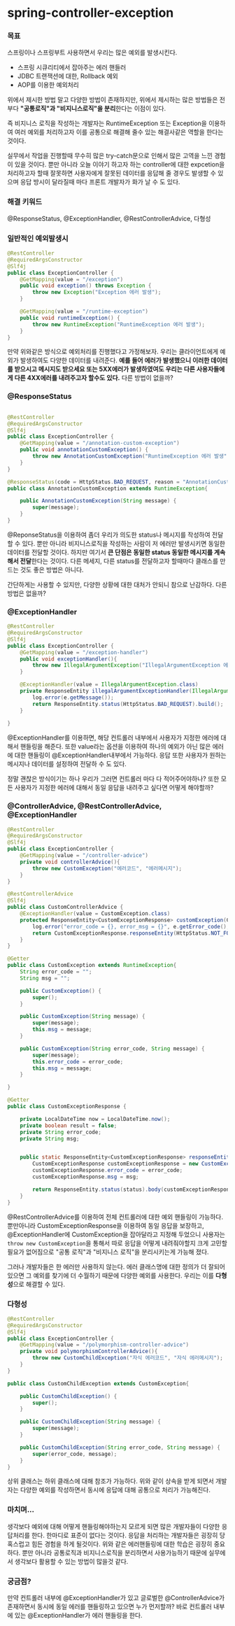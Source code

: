 # spring-controller-exception

### 목표
스프링이나 스프링부트 사용하면서 우리는 많은 예외를 발생시킨다.
- 스프링 시큐리티에서 잡아주는 에러 핸들러
- JDBC 트랜잭션에 대한, Rollback 예외
- AOP를 이용한 예외처리

위에서 제시한 방법 말고 다양한 방법이 존재하지만, 위에서 제시하는
많은 방법들은 전부다 **"공통로직"과 "비지니스로직"을 분리**한다는 이점이 있다.

즉 비지니스 로직을 작성하는 개발자는 RuntimeException 또는 Exception을 이용하여
여러 예외를 처리하고자 이를 공통으로 해결해 줄수 있는 해결사같은 역할을 한다는 것이다.

실무에서 작업을 진행할때 무수히 많은 try-catch문으로 인해서 
많은 고역을 느낀 경험이 있을 것이다.
뿐만 아니라 오늘 이야기 하고자 하는 controller에 대한
expcetion을 처리하고자 할때 잘못하면 사용자에게 잘못된
데이터를 응답해 줄 경우도 발생할 수 있으며 응답 방시이 달라질때 마다 프론트 개발자가 화가 날 수 도 있다.

### 해결 키워드
@ResponseStatus, @ExceptionHandler, @RestControllerAdvice, 다형성

### 일반적인 예외발생시
```java
@RestController
@RequiredArgsConstructor
@Slf4j
public class ExceptionController {
    @GetMapping(value = "/exception")
    public void exception() throws Exception {
        throw new Exception("Exception 에러 발생");
    }

    @GetMapping(value = "/runtime-exception")
    public void runtimeException() {
        throw new RuntimeException("RuntimeException 에러 발생");
    }
}
```

만약 위와같은 방식으로 예외처리를 진행했다고 가정해보자.
우리는 클라이언트에게 예외가 발생하여도 다양한 데이터를 내려준다. 
**예를 들어 에러가 발생했으니 이러한 데이터를 받으시고 메시지도 받으세요 
또는 5XX에러가 발생하였여도 우리는 다른 사용자들에게 다른 4XX에러를 내려주고자 할수도 있다.**
다른 방법이 없을까?

### @ResponseStatus
```java

@RestController
@RequiredArgsConstructor
@Slf4j
public class ExceptionController {
    @GetMapping(value = "/annotation-custom-exception")
    public void annotationCustomException() {
        throw new AnnotationCustomException("RuntimeException 에러 발생");
    }
}

@ResponseStatus(code = HttpStatus.BAD_REQUEST, reason = "AnnotationCustomException 입니다.")
public class AnnotationCustomException extends RuntimeException{

    public AnnotationCustomException(String message) {
        super(message);
    }
}
```

@ReponseStatus을 이용하여 좀더 우리가 의도한 status나 메시지를 작성하여 전달할 수 있다.
뿐만 아니라 비지니스로직을 작성하는 사람이 저 에러만 발생시키면 동일한 데이터를 전달할 것이다.
하지만 여기서 **큰 단점은 동일한 status 동일한 메시지를 계속해서 전달**한다는 것이다.
다른 메세지, 다른 status를 전달하고자 할때마다 클래스를 만드는 것도 좋은 방법은 아니다.

간단하게는 사용할 수 있지만, 다양한 상황에 대한 대처가 안되니 참으로 난감하다.
다른 방법은 없을까?

### @ExceptionHandler
```java
@RestController
@RequiredArgsConstructor
@Slf4j
public class ExceptionController {
    @GetMapping(value = "/exception-handler")
    public void exceptionHandler(){
        throw new IllegalArgumentException("IllegalArgumentException 에러 발생");
    }

    @ExceptionHandler(value = IllegalArgumentException.class)
    private ResponseEntity illegalArgumentExceptionHandler(IllegalArgumentException e){
        log.error(e.getMessage());
        return ResponseEntity.status(HttpStatus.BAD_REQUEST).build();
    }
    
}
```

@ExceptionHandler를 이용하면, 해당 컨트롤러 내부에서 사용자가 지정한 에러에
대해서 핸들링을 해준다. 또한 value라는 옵션을 이용하여 하나의 예외가 아닌 
많은 에러에 대한 핸들링이 @ExceptionHandler내부에서 가능하다. 응답 또한 사용자가 원하는 메시지나
데이터를 설정하여 전달하 수 도 있다.

정말 괜찮은 방식이기는 하나 우리가 그러면 컨트롤러 마다 다 적어주어야하나?
또한 모든 사용자가 지정한 에러에 대해서 동일 응답을 내려주고 싶다면 어떻게 해야할까?

### @ControllerAdvice, @RestControllerAdvice, @ExceptionHandler

```java
@RestController
@RequiredArgsConstructor
@Slf4j
public class ExceptionController {
    @GetMapping(value = "/controller-advice")
    private void controllerAdvice(){
        throw new CustomException("에러코드", "에러메시지");
    }
}

@RestControllerAdvice
@Slf4j
public class CustomControllerAdvice {
    @ExceptionHandler(value = CustomException.class)
    protected ResponseEntity<CustomExceptionResponse> customException(CustomException e){
        log.error("error_code = {}, error_msg = {}", e.getError_code(), e.getMsg());
        return CustomExceptionResponse.responseEntity(HttpStatus.NOT_FOUND, e.getError_code(), e.getMsg());
    }    
}

@Getter
public class CustomException extends RuntimeException{
    String error_code = "";
    String msg = "";

    public CustomException() {
        super();
    }

    public CustomException(String message) {
        super(message);
        this.msg = message;
    }

    public CustomException(String error_code, String message) {
        super(message);
        this.error_code = error_code;
        this.msg = message;
    }

}

@Getter
public class CustomExceptionResponse {

    private LocalDateTime now = LocalDateTime.now();
    private boolean result = false;
    private String error_code;
    private String msg;


    public static ResponseEntity<CustomExceptionResponse> responseEntity(HttpStatus status, String error_code, String msg){
        CustomExceptionResponse customExceptionResponse = new CustomExceptionResponse();
        customExceptionResponse.error_code = error_code;
        customExceptionResponse.msg = msg;

        return ResponseEntity.status(status).body(customExceptionResponse);
    }
}

```

@RestControllerAdvice를 이용하여 전체 컨트롤러에 대한 예외 핸들링이 가능하다.
뿐만아니라 CustomExceptionResponse을 이용하여 동일 응답을 보장하고, @ExceptionHandler에
CustomException을 잡아달라고 지정해 두었으니 사용자는 `throw new CustomException`을
통해서 따로 응답을 어떻게 내려줘야할지 크게 고민할 필요가 없어짐으로
"공통 로직"과 "비지니스 로직"을 분리시키는게 가능해 졌다.

그러나 개발자들은 한 에러만 사용하지 않는다. 에러 클래스명에 대한 정의가
더 잘되어 있으면 그 예외를 찾기에 더 수월하기 때문에 다양한 예외를 사용한다.
우리는 이를 **다형성**으로 해결할 수 있다.

### 다형성
```java
@RestController
@RequiredArgsConstructor
@Slf4j
public class ExceptionController {
    @GetMapping(value = "/polymorphism-controller-advice")
    private void polymorphismControllerAdvice(){
        throw new CustomChildException("자식 에러코드", "자식 에러메시지");
    }
}

public class CustomChildException extends CustomException{

    public CustomChildException() {
        super();
    }

    public CustomChildException(String message) {
        super(message);
    }

    public CustomChildException(String error_code, String message) {
        super(error_code, message);
    }
}
```

상위 클래스는 하위 클래스에 대해 참조가 가능하다. 위와 같이 상속을
받게 되면서 개발자는 다양한 예외를 작성하면서 동시에 응답에 대해 공통으로
처리가 가능해진다.


### 마치며...
생각보다 예외에 대해 어떻게 핸들링해야하는지 모르게 되면 많은 개발자들이
다양한 응답처리를 한다. 한마디로 표준이 없다는 것이다. 응답을 처리하는
개발자들은 굉장히 당혹스럽고 힘든 경험을 하게 될것이다. 위와 같은 에러핸들링에 대한
학습은 굉장히 중요하다. 뿐만 아니라 공통로직과 비지니스로직을 분리하면서 사용가능하기
때문에 실무에서 생각보다 활용할 수 있는 방법이 많을것 같다.

### 궁금점?
만약 컨트롤러 내부에 @ExceptionHandler가 있고 글로벌한 @ControllerAdvice가
존재하면서 동시에 동일 에러를 핸들링하고 있으면 누가 먼저할까?
바로 컨트롤러 내부에 있는 @ExceptionHandler가 에러 핸들링을 한다.






















